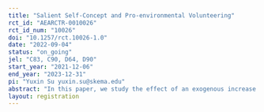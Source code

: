 ```yaml
---
title: "Salient Self-Concept and Pro-environmental Volunteering"
rct_id: "AEARCTR-0010026"
rct_id_num: "10026"
doi: "10.1257/rct.10026-1.0"
date: "2022-09-04"
status: "on_going"
jel: "C83, C90, D64, D90"
start_year: "2021-12-06"
end_year: "2023-12-31"
pi: "Yuxin Su yuxin.su@skema.edu"
abstract: "In this paper, we study the effect of an exogenous increase in the salience of pro-environmental self-concept on the willingness to contribute effort to a carbon abatement program. We designed an online experiment that consisted of two surveys, two days apart. In the first survey, we measured participants pro-environmental attitudes and behaviors to build a pro-environmental score. In addition, we included a task to measure participants' concern about image. In the second survey, participants were randomly assigned to a treatment where they received the pro-environmental score (salient self-concept) or no score (control). We find that participants in the treatment group are about 12% more likely to contribute effort for carbon abatement than those in the control group. Consistent with our hypothesis, the effect of salient self-concept is larger among participants who are more image concerned. In addition, participants who regard themselves with higher pro-environmental levels (those with higher pro-environmental scores in our study) are more likely to volunteer, and the pro-environmental score mediates the effects of education and personality traits on volunteering."
layout: registration
---
```


